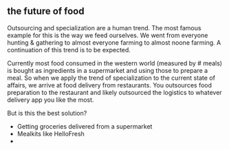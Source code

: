 ## the future of food

Outsourcing and specialization are a human trend. The most famous example for this is the way we feed ourselves. We went from everyone hunting & gathering to almost everyone farming to almost noone farming. A continuation of this trend is to be expected.

Currently most food consumed in the western world (measured by # meals) is bought as ingredients in a supermarket and using those to prepare a meal. So when we apply the trend of specialization to the current state of affairs, we arrive at food delivery from restaurants. You outsources food preparation to the restaurant and likely outsourced the logistics to whatever delivery app you like the most.

But is this the best solution?
* Getting groceries delivered from a supermarket
* Mealkits like HelloFresh
* 
